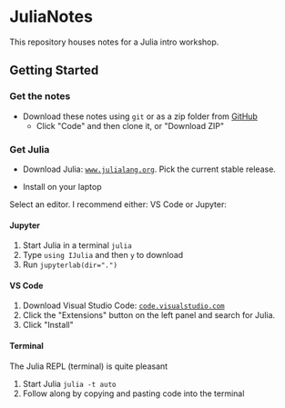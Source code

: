 # JuliaNotes
This repository houses notes for a Julia intro workshop.



## Getting Started

### Get the notes
* Download these notes using `git` or as a zip folder from [GitHub](https://github.com/sefffal/JuliaNotes)
    * Click "Code" and then clone it, or "Download ZIP"

### Get Julia

* Download Julia: [`www.julialang.org`](https://www.julialang.org/downloads/).
Pick the current stable release.

* Install on your laptop 

Select an editor. I recommend either: VS Code or Jupyter:

#### Jupyter
1. Start Julia in a terminal `julia`
2. Type `using IJulia` and then `y` to download
4. Run `jupyterlab(dir=".")`

#### VS Code
1. Download Visual Studio Code: [`code.visualstudio.com`](https://code.visualstudio.com/download)
2. Click the "Extensions" button on the left panel and search for Julia.
3. Click "Install"


#### Terminal
The Julia REPL (terminal) is quite pleasant
1. Start Julia `julia -t auto`
2. Follow along by copying and pasting code into the terminal
